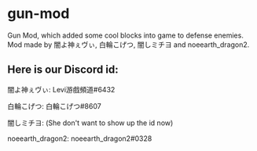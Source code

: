 # gun-mod
Gun Mod, which added some cool blocks into game to defense enemies. Mod made by 闇よ神ぇヴぃ, 白輪こげつ, 闇しミチヨ and noeearth_dragon2.

## Here is our Discord id:

闇よ神ぇヴぃ: Levi游戲頻道#6432

白輪こげつ: 白輪こげつ#8607

闇しミチヨ: (She don't want to show up the id now)

noeearth_dragon2: noeearth_dragon2#0328
